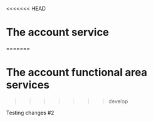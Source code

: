 <<<<<<< HEAD
# The account service
=======
# The account functional area services
>>>>>>> develop

Testing changes #2
